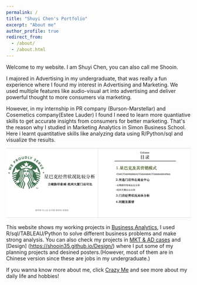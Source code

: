```yaml
---
permalink: /
title: "Shuyi Chen's Portfolio"
excerpt: "About me"
author_profile: true
redirect_from: 
  - /about/
  - /about.html
---
```


Welcome to my website. I am Shuyi Chen, you can also call me Shooin.

I majored in Advertising in my undergraduate, that was really a fun experience where I found my interest in Advertising and Marketing. We used multiple features like audio-visual art into advertising and deliver powerful thought to more consumers via marketing.

However, in my internship in PR company (Burson-Marstellar) and Cosemetics company(Estee Lauder) I found I need to learn more quantiative skills to get accurate insights from consumers for better marketing. That's the reason why I studied in Marketing Analytics in Simon Business School. Here i learnt quantitative skills like analyzing data using R/Python/sql and visualize the results.

<img src="/images/Starbucks.png?raw=true"/>

This website shows my working projects in [Business Analytics](https://shooin35.github.io/BusinessAnalytics/), I used R/sql/TABLEAU/Python to solve different business problems and make strong analysis.
You can also check my projects in [MKT & AD cases](https://shooin35.github.io/MktAdCases/) and [Design] (https://shooin35.github.io/Design/) where I put some of my planning projects and desined posters.(However, most of them are in Chinese version since these are jobs in my undergraduate.)

If you wanna know more about me, click [Crazy Me](https://shooin35.github.io/CrazyME/) and see more about my daily life and hobbies!
